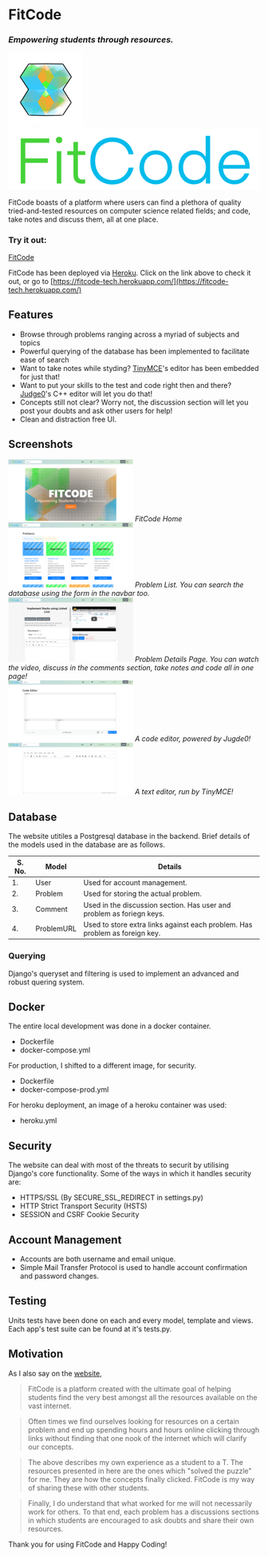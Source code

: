 # FitCode
### _Empowering students through resources._

<p align="left">
  <img src="static/img/logo.png" width="150" title="FitCode">
  <img src="static/img/FitCode-Logo_.png" title="FitCode">
</p>

FitCode boasts of a platform where users can find a plethora of quality tried-and-tested resources on computer science related fields; and code, take notes and discuss them, all at one place.
### Try it out:
[FitCode](https://fitcode-tech.herokuapp.com/)

FitCode has been deployed via [Heroku](https://dashboard.heroku.com/). Click on the link above to check it out, or go to [https://fitcode-tech.herokuapp.com/](https://fitcode-tech.herokuapp.com/)
## Features

- Browse through problems ranging across a myriad of subjects and topics
- Powerful querying of the database has been implemented to facilitate ease of search
- Want to take notes while styding? [TinyMCE](https://www.tiny.cloud/)'s editor has been embedded for just that!
- Want to put your skills to the test and code right then and there? [Judge0](https://judge0.com/)'s C++ editor will let you do that!
- Concepts still not clear? Worry not, the discussion section will let you post your doubts and ask other users for help!
- Clean and distraction free UI.

## Screenshots

  <img src="screenshots/home.png" width="250" title="home">
  <em>FitCode Home</em>
  <br/>
  <img src="screenshots/problemList.png" width="250" title="list">
  <em>Problem List. You can search the database using the form in the navbar too.</em>
  <br/>
  <img src="screenshots/problemDetail.png" width="250" title="details">
  <em>Problem Details Page. You can watch the video, discuss in the comments section, take notes and code all in one page!</em>
  <br/>
  <img src="screenshots/code.png" width="250" title="code editor">
  <em>A code editor, powered by Jugde0!</em>
  <br/>
  <img src="screenshots/text.png" width="250" title="text editor">
  <em>A text editor, run by TinyMCE!</em>


## Database

The website utitiles a Postgresql database in the backend.
Brief details of the models used in the database are as follows.

| S. No. | Model  | Details
| ------ | ------ | -----
| 1. | User | Used for account management.
| 2. | Problem| Used for storing the actual problem.
| 3. | Comment | Used in the discussion section. Has user and problem as foriegn keys.
| 4. | ProblemURL | Used to store extra links against each problem. Has problem as foreign key.

### Querying
Django's queryset and filtering is used to implement an advanced and robust quering system.

## Docker

The entire local development was done in a docker container.
 - Dockerfile
 - docker-compose.yml

For production, I shifted to a different image, for security.
- Dockerfile
- docker-compose-prod.yml

For heroku deployment, an image of a heroku container was used:
- heroku.yml

## Security
The website can deal with most of the threats to securit by utilising Django's core functionality. Some of the ways in which it handles security are:
- HTTPS/SSL (By SECURE_SSL_REDIRECT in settings.py)
- HTTP Strict Transport Security (HSTS)
- SESSION and CSRF Cookie Security

## Account Management
- Accounts are both username and email unique.
- Simple Mail Transfer Protocol is used to handle account confirmation and password changes.

## Testing
Units tests have been done on each and every model, template and views. Each app's test suite can be found at it's tests.py.

## Motivation
 As I also say on the [website](https://fitcode-tech.herokuapp.com/about/), 

> FitCode is a platform created with the ultimate goal of helping students find the very best amongst all the resources available on the vast internet.

> Often times we find ourselves looking for resources on a certain problem and end up spending hours and hours online clicking through links without finding that one nook of the internet which will clarify our concepts.

> The above describes my own experience as a student to a T. The resources presented in here are the ones which "solved the puzzle" for me. They are how the concepts finally clicked. FitCode is my way of sharing these with other students.

> Finally, I do understand that what worked for me will not necessarily work for others. To that end, each problem has a discussions sections in which students are encouraged to ask doubts and share their own resources.

Thank you for using FitCode and Happy Coding!
